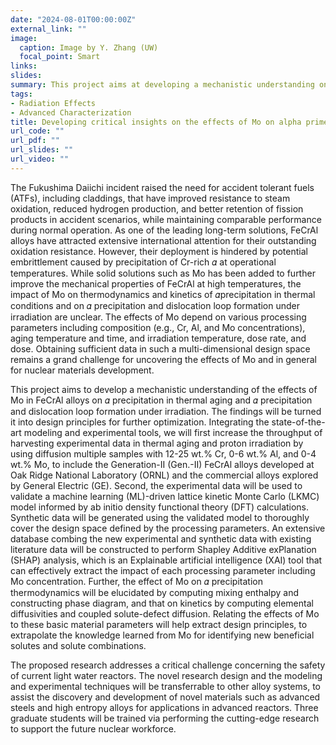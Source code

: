 ```yaml
---
date: "2024-08-01T00:00:00Z"
external_link: ""
image:
  caption: Image by Y. Zhang (UW)
  focal_point: Smart
links:
slides: 
summary: This project aims at developing a mechanistic understanding on the effects of Mo on α' precipitation and dislocation loop formation in FeCrAl alloys in thermal and irradiation conditions.
tags:
- Radiation Effects
- Advanced Characterization
title: Developing critical insights on the effects of Mo on alpha prime precipitation and dislocation loop formation in FeCrAl alloys
url_code: ""
url_pdf: ""
url_slides: ""
url_video: ""
---
```


The Fukushima Daiichi incident raised the need for accident tolerant fuels (ATFs), including claddings, that have improved resistance to steam oxidation, reduced hydrogen production, and better retention of fission products in accident scenarios, while maintaining comparable performance during normal operation. As one of the leading long-term solutions, FeCrAl alloys have attracted extensive international attention for their outstanding oxidation resistance. However, their deployment is hindered by potential embrittlement caused by precipitation of Cr-rich 𝛼 at operational temperatures. While solid solutions such as Mo has been added to further improve the mechanical properties of FeCrAl at high temperatures, the impact of Mo on thermodynamics and kinetics of 𝛼precipitation in thermal conditions and on 𝛼 precipitation and dislocation loop formation under irradiation are unclear. The effects of Mo depend on various processing parameters including composition (e.g., Cr, Al, and Mo concentrations), aging temperature and time, and irradiation temperature, dose rate, and dose. Obtaining sufficient data in such a multi-dimensional design space remains a grand challenge for uncovering the effects of Mo and in general for nuclear materials development. 

This project aims to develop a mechanistic understanding of the effects of Mo in FeCrAl alloys on 𝛼 precipitation in thermal aging and 𝛼 precipitation and dislocation loop formation under irradiation. The findings will be turned it into design principles for further optimization. Integrating the state-of-the-art modeling and experimental tools, we will first increase the throughput of harvesting experimental data in thermal aging and proton irradiation by using diffusion multiple samples with 12-25 wt.% Cr, 0-6 wt.% Al, and 0-4 wt.% Mo, to include the Generation-II (Gen.-II) FeCrAl alloys developed at Oak Ridge National Laboratory (ORNL) and the commercial alloys explored by General Electric (GE). Second, the experimental data will be used to validate a machine learning (ML)-driven lattice kinetic Monte Carlo (LKMC) model informed by ab initio density functional theory (DFT) calculations. Synthetic data will be generated using the validated model to thoroughly cover the design space defined by the processing parameters. An extensive database combing the new experimental and synthetic data with existing literature data will be constructed to perform Shapley Additive exPlanation (SHAP) analysis, which is an Explainable artificial intelligence (XAI) tool that can effectively extract the impact of each processing parameter including Mo concentration. Further, the effect of Mo on 𝛼 precipitation thermodynamics will be elucidated by computing mixing enthalpy and constructing phase diagram, and that on kinetics by computing elemental diffusivities and coupled solute-defect diffusion. Relating the effects of Mo to these basic material parameters will help extract design principles, to extrapolate the knowledge learned from Mo for identifying new beneficial solutes and solute combinations.   

The proposed research addresses a critical challenge concerning the safety of current light water reactors. The novel research design and the modeling and experimental techniques will be transferrable to other alloy systems, to assist the discovery and development of novel materials such as advanced steels and high entropy alloys for applications in advanced reactors. Three graduate students will be trained via performing the cutting-edge research to support the future nuclear workforce.  